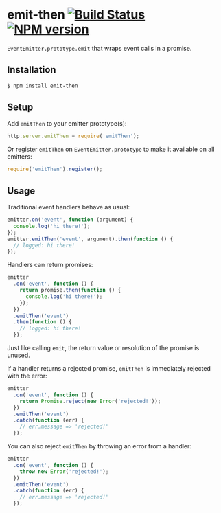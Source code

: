 emit-then [![Build Status](https://travis-ci.org/bendrucker/emit-then.svg)](https://travis-ci.org/bendrucker/emit-then) [![NPM version](https://badge.fury.io/js/emit-then.svg)](http://badge.fury.io/js/emit-then)
========

`EventEmitter.prototype.emit` that wraps event calls in a promise.

## Installation
```bash
$ npm install emit-then
```

## Setup

Add `emitThen` to your emitter prototype(s):

```js
http.server.emitThen = require('emitThen');
```

Or register `emitThen` on `EventEmitter.prototype` to make it available on all emitters:

```js
require('emitThen').register();
```

## Usage

Traditional event handlers behave as usual:

```js
emitter.on('event', function (argument) {
  console.log('hi there!');
});
emitter.emitThen('event', argument).then(function () {
  // logged: hi there!
});
```

Handlers can return promises:

```js
emitter
  .on('event', function () {
    return promise.then(function () {
      console.log('hi there!');
    });
  })
  .emitThen('event')
  .then(function () {
    // logged: hi there!
  });
```

Just like calling `emit`, the return value or resolution of the promise is unused. 

If a handler returns a rejected promise, `emitThen` is immediately rejected with the error:

```js
emitter
  .on('event', function () {
    return Promise.reject(new Error('rejected!'));
  })
  .emitThen('event')
  .catch(function (err) {
    // err.message => 'rejected!'
  });
```

You can also reject `emitThen` by throwing an error from a handler:

```js
emitter
  .on('event', function () {
    throw new Error('rejected!');
  })
  .emitThen('event')
  .catch(function (err) {
    // err.message => 'rejected!'
  });
```
